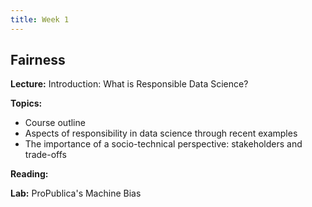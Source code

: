 ```yaml
---
title: Week 1
---
```


## Fairness

**Lecture:** Introduction: What is Responsible Data Science?

<!---
* DS-GA 1017: [intro slides](../../../assets/1_Intro_1017.pdf)
* DS-UA 202: [intro slides](../../../assets/1_Intro_202-Spring2024.pdf)
-->

**Topics:**

* Course outline
* Aspects of responsibility in data science through recent examples
* The importance of a socio-technical perspective: stakeholders and trade-offs

**Reading:**  
<!---
[Introduction and Algorithmic Fairness](../../../assets/fairness_reader_2024.pdf) 
-->

**Lab:** ProPublica's Machine Bias

<!---
[Colab Notebook](https://drive.google.com/file/d/1RtVVABOOtccq0TOmWy3WeTCp2BVeCIyH/view?usp=sharing)
-->

